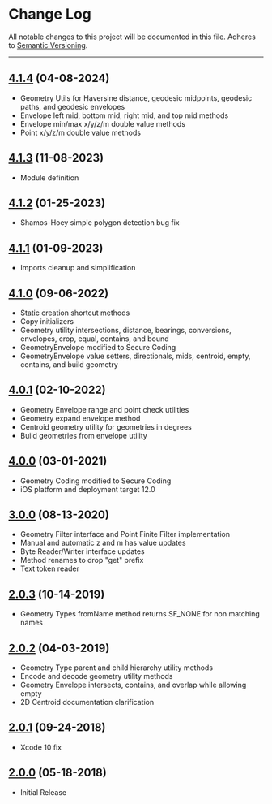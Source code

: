 # Change Log
All notable changes to this project will be documented in this file.
Adheres to [Semantic Versioning](http://semver.org/).

---

## [4.1.4](https://github.com/ngageoint/simple-features-ios/releases/tag/4.1.4) (04-08-2024)

* Geometry Utils for Haversine distance, geodesic midpoints, geodesic paths, and geodesic envelopes
* Envelope left mid, bottom mid, right mid, and top mid methods
* Envelope min/max x/y/z/m double value methods
* Point x/y/z/m double value methods

## [4.1.3](https://github.com/ngageoint/simple-features-ios/releases/tag/4.1.3) (11-08-2023)

* Module definition

## [4.1.2](https://github.com/ngageoint/simple-features-ios/releases/tag/4.1.2) (01-25-2023)

* Shamos-Hoey simple polygon detection bug fix

## [4.1.1](https://github.com/ngageoint/simple-features-ios/releases/tag/4.1.1) (01-09-2023)

* Imports cleanup and simplification

## [4.1.0](https://github.com/ngageoint/simple-features-ios/releases/tag/4.1.0) (09-06-2022)

* Static creation shortcut methods
* Copy initializers
* Geometry utility intersections, distance, bearings, conversions, envelopes, crop, equal, contains, and bound
* GeometryEnvelope modified to Secure Coding
* GeometryEnvelope value setters, directionals, mids, centroid, empty, contains, and build geometry

## [4.0.1](https://github.com/ngageoint/simple-features-ios/releases/tag/4.0.1) (02-10-2022)

* Geometry Envelope range and point check utilities
* Geometry expand envelope method
* Centroid geometry utility for geometries in degrees
* Build geometries from envelope utility

## [4.0.0](https://github.com/ngageoint/simple-features-ios/releases/tag/4.0.0) (03-01-2021)

* Geometry Coding modified to Secure Coding
* iOS platform and deployment target 12.0

## [3.0.0](https://github.com/ngageoint/simple-features-ios/releases/tag/3.0.0) (08-13-2020)

* Geometry Filter interface and Point Finite Filter implementation
* Manual and automatic z and m has value updates
* Byte Reader/Writer interface updates
* Method renames to drop "get" prefix
* Text token reader

## [2.0.3](https://github.com/ngageoint/simple-features-ios/releases/tag/2.0.3) (10-14-2019)

* Geometry Types fromName method returns SF_NONE for non matching names

## [2.0.2](https://github.com/ngageoint/simple-features-ios/releases/tag/2.0.2) (04-03-2019)

* Geometry Type parent and child hierarchy utility methods
* Encode and decode geometry utility methods
* Geometry Envelope intersects, contains, and overlap while allowing empty
* 2D Centroid documentation clarification

## [2.0.1](https://github.com/ngageoint/simple-features-ios/releases/tag/2.0.1) (09-24-2018)

* Xcode 10 fix

## [2.0.0](https://github.com/ngageoint/simple-features-ios/releases/tag/2.0.0) (05-18-2018)

* Initial Release
